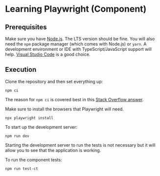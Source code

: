 # Learning Playwright (Component)

## Prerequisites

Make sure you have [Node.js](https://nodejs.org/en). The LTS version should be fine. You will also need the `npm` package manager (which comes with Node.js) or `yarn`. A development environment or IDE with TypeScript/JavaScript support will help. [Visual Studio Code](https://code.visualstudio.com/) is a good choice.

## Execution

Clone the repository and then set everything up:

```shell
npm ci
```

The reason for `npm ci` is covered best in this [Stack Overflow answer](https://stackoverflow.com/a/53325242).

Make sure to install the browsers that Playwright will need.

```shell
npx playwright install
```

To start up the development server:

```shell
npm run dev
```

Starting the development server to run the tests is not necessary but it will allow you to see that the application is working.

To run the component tests:

```shell
npm run test-ct
```
